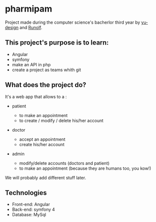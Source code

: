 # pharmipam

Project made during the computer science's bacherlor third year
by [yu-design] and [Runolf]. 

## This project's purpose is to learn:
* Angular
* symfony
* make an API in php
* create a project as teams whith git

[yu-design]:https://github.com/yu-design
[Runolf]:https://github.com/Runolf

## What does the project do?

It's a web app that allows to a : 
* patient
	* to make an appointment
	* to create / modify / delete his/her account

* doctor
	* accept an appointment
	* create his/her account

* admin
	* modify/delete accounts (doctors and patient)
	* to make an appointment (because they are humans too, you kow!)

We will probably add different stuff later. 

## Technologies

* Front-end: Angular
* Back-end: symfony 4
* Database: MySql
